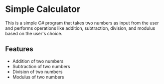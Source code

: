 # Simple Calculator

This is a simple C# program that takes two numbers as input from the user and performs operations like addition, subtraction, division, and modulus based on the user's choice.

## Features

- Addition of two numbers
- Subtraction of two numbers
- Division of two numbers
- Modulus of two numbers

 
